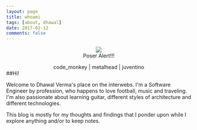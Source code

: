 ```yaml
---
layout: page
title: whoami
tags: [about, dhawal]
date: 2017-02-12
comments: false
---
```

<center>
<figure>
	<img src="http://ghostblog-dhawal.rhcloud.com/content/images/2015/09/IMG_5028-1-1.JPG">
	<figcaption>Poser Alert!!!</figcaption>
</figure>
code_monkey | metalhead | juventino
</center>
##Hi!

Welcome to Dhawal Verma's place on the interwebs.
I'm a Software Engineer by profession, who happens to love football, music and traveling.
I'm also passionate about learning guitar, different styles of architecture and different technologies.

This blog is mostly for my thoughts and findings that I ponder upon while I explore anything and/or to keep notes.
